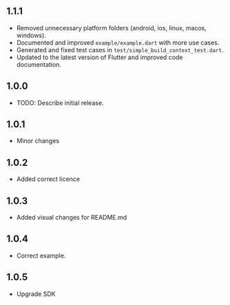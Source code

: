 ## 1.1.1

* Removed unnecessary platform folders (android, ios, linux, macos, windows).
* Documented and improved `example/example.dart` with more use cases.
* Generated and fixed test cases in `test/simple_build_context_test.dart`.
* Updated to the latest version of Flutter and improved code documentation.

## 1.0.0

* TODO: Describe initial release.

## 1.0.1

* Minor changes

## 1.0.2

* Added correct licence

## 1.0.3

* Added visual changes for README.md

## 1.0.4

* Correct example.


## 1.0.5

* Upgrade SDK